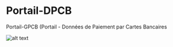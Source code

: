 # Portail-DPCB
Portail-GPCB (Portail - Données de Paiement par Cartes Bancaires

![alt text](https://i.ibb.co/dDVq8Ft/vueportail.png)
